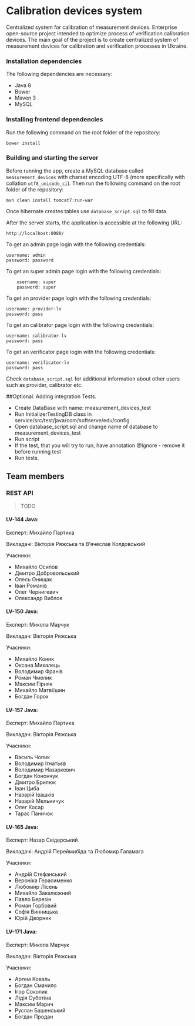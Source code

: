 
# Calibration devices system 

Centralized system for calibration of measurement devices. Enterprise open-source project intended to optimize process of verification calibration devices. The main goal of the project is to create centralized system of measurement devices for calibration and verification processes in Ukraine.

### Installation dependencies

The following dependencies are necessary:

 - Java 8
 - Bower
 - Maven 3
 - MySQL

### Installing frontend dependencies

Run the following command on the root folder of the repository:

    bower install

### Building and starting the server

Before running the app, create a MySQL database called `measurement_devices` with charset encoding UTF-8 (more specifically with collation `utf8_unicode_ci`). 
Then run the following command on the root folder of the repository:

    mvn clean install tomcat7:run-war

 Once hibernate creates tables  use `database_script.sql` to fill data.

After the server starts, the application is accessible at the following URL:

    http://localhost:8080/
    
To get an admin page login with the following credentials:

    username: admin
    password: password

To get an super admin page login with the following credentials:

        username: super
        password: super
	
To get an provider page login with the following credentials:
	
	username: provider-lv
	password: pass

To get an calibrator page login with the following credentials:
	
	username: calibrator-lv
	password: pass	
	
To get an verificator page login with the following credentials:
	
	username: verificator-lv
	password: pass
	
Check `database_script.sql` for additional information about other users such as provider, calibrator etc.

##Optional:
 Adding integration Tests.
 - Create DataBase with name: measurement_devices_test
 - Run InitializerTestingDB class in service/src/test/java/com/softserve/edu/config
 - Open database_script.sql and change name of database to measurement_devices_test
 - Run script
 - If the test, that you will try to run, have annotation @Ignore - remove it before running test
 - Run tests.


## Team members


### REST API


> TODO

#### LV-144 Java:
Експерт: Михайло Партика

Викладачі: Вікторія Ряжська та В’ячеслав Колдовський 

Учасники:
 - Михайло Осипов
 - Дмитро Добровольський
 - Олесь Онищак
 - Іван Романів 
 - Олег Чернигевич
 - Олександр Виблов
 
#### LV-150 Java:
Експерт: Микола Марчук

Викладач: Вікторія Ряжська

Учасники:
 - Михайло Коник
 - Оксана Михалець
 - Володимир Франів
 - Роман Чмелик
 - Максим Гірняк
 - Михайло Матвіїшин
 - Богдан Горох
 
#### LV-157 Java:
Експерт: Михайло Партика

Викладач: Вікторія Ряжська

Учасники:
 - Василь Чопик
 - Володимир Ігнатьєв
 - Володимир Назаркевич 
 - Богдан Конончук 
 - Дмитро Брилюк
 - Іван Циба 
 - Назарій Івашків
 - Назарій Мельничук
 - Олег Косар
 - Тарас Паничок
 

#### LV-165 Java:
Експерт: Назар Свідерський

Викладачі: Андрій Переймибіда та Любомир Галамага

Учасники:
 - Андрій Стефанський
 - Вероніка Герасименко
 - Любомир Лісень
 - Михайло Закалюжний
 - Павло Березін
 - Роман Горбовий
 - Софія Винницька
 - Юрій Дворник


#### LV-171 Java:
Експерт: Микола Марчук

Викладач: Вікторія Ряжська

Учасники:
 - Артем Коваль
 - Богдан Смачило
 - Ігор Соколик
 - Лідія Суботіна
 - Максим Марич
 - Руслан Башенський
 - Богдан Продан